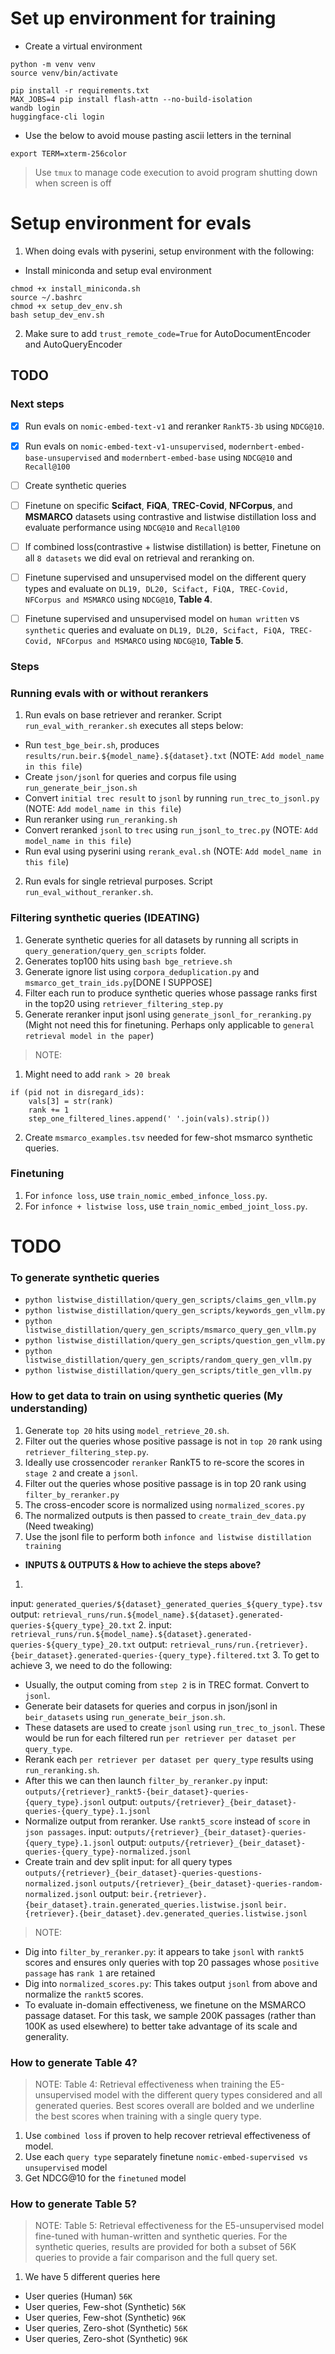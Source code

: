 # Set up environment for training
- Create a virtual environment
```
python -m venv venv
source venv/bin/activate
```

```
pip install -r requirements.txt
MAX_JOBS=4 pip install flash-attn --no-build-isolation
wandb login
huggingface-cli login
```
- Use the below to avoid mouse pasting ascii letters in the terninal
```
export TERM=xterm-256color
```
> Use `tmux` to manage code execution to avoid program shutting down when screen is off

# Setup environment for evals
1. When doing evals with pyserini, setup environment with the following:
- Install miniconda and setup eval environment
```
chmod +x install_miniconda.sh
source ~/.bashrc
chmod +x setup_dev_env.sh
bash setup_dev_env.sh
```
2. Make sure to add `trust_remote_code=True` for AutoDocumentEncoder and AutoQueryEncoder

## TODO
### Next steps
- [x] Run evals on `nomic-embed-text-v1` and reranker `RankT5-3b` using `NDCG@10`.
- [x] Run evals on `nomic-embed-text-v1-unsupervised`, `modernbert-embed-base-unsupervised` and `modernbert-embed-base` using `NDCG@10` and `Recall@100`
- [ ] Create synthetic queries 
- [ ] Finetune on specific __Scifact__,  __FiQA__, __TREC-Covid__, __NFCorpus__, and __MSMARCO__ datasets using contrastive and listwise distillation loss and evaluate performance using `NDCG@10` and `Recall@100`
- [ ] If combined loss(contrastive + listwise distillation) is better, Finetune on all `8 datasets` we did eval on retrieval and reranking on.
- [ ] Finetune supervised and unsupervised model on the different query types and evaluate on `DL19, DL20, Scifact, FiQA, TREC-Covid, NFCorpus and MSMARCO` using `NDCG@10`, __Table 4__.
- [ ] Finetune supervised and unsupervised model on `human written` vs `synthetic` queries and evaluate on `DL19, DL20, Scifact, FiQA, TREC-Covid, NFCorpus and MSMARCO` using `NDCG@10`, __Table 5__.


### Steps

### Running evals with or without rerankers
1. Run evals on base retriever and reranker. Script `run_eval_with_reranker.sh` executes all steps below:
  - Run `test_bge_beir.sh`, produces `results/run.beir.${model_name}.${dataset}.txt` (NOTE: `Add model_name in this file`)
  - Create `json/jsonl` for queries and corpus file using `run_generate_beir_json.sh`
  - Convert  `initial trec result` to `jsonl` by running `run_trec_to_jsonl.py` (NOTE: `Add model_name in this file`)
  - Run reranker using `run_reranking.sh`
  - Convert reranked `jsonl` to `trec` using `run_jsonl_to_trec.py` (NOTE: `Add model_name in this file`)
  - Run eval using pyserini using `rerank_eval.sh` (NOTE: `Add model_name in this file`)
2. Run evals for single retrieval purposes. Script `run_eval_without_reranker.sh`.

### Filtering synthetic queries (IDEATING)
1. Generate synthetic queries for all datasets by running all scripts in `query_generation/query_gen_scripts` folder.
2. Generates top100 hits using `bash bge_retrieve.sh`
3. Generate ignore list using `corpora_deduplication.py` and `msmarco_get_train_ids.py`[DONE I SUPPOSE]
4. Filter each run to produce synthetic queries whose passage ranks first in the top20 using `retriever_filtering_step.py`
5. Generate reranker input jsonl using `generate_jsonl_for_reranking.py` (Might not need this for finetuning. Perhaps only applicable to `general retrieval model in the paper`)

>NOTE:
1. Might need to add `rank > 20 break`
```
if (pid not in disregard_ids):
    vals[3] = str(rank)
    rank += 1
    step_one_filtered_lines.append(' '.join(vals).strip())
```
2. Create `msmarco_examples.tsv` needed for few-shot msmarco synthetic queries.

### Finetuning
1. For `infonce loss`, use `train_nomic_embed_infonce_loss.py`.
2. For `infonce + listwise loss`, use `train_nomic_embed_joint_loss.py`.

# TODO
### To generate synthetic queries
- `python listwise_distillation/query_gen_scripts/claims_gen_vllm.py`
- `python listwise_distillation/query_gen_scripts/keywords_gen_vllm.py`
- `python listwise_distillation/query_gen_scripts/msmarco_query_gen_vllm.py`
- `python listwise_distillation/query_gen_scripts/question_gen_vllm.py`
- `python listwise_distillation/query_gen_scripts/random_query_gen_vllm.py`
- `python listwise_distillation/query_gen_scripts/title_gen_vllm.py`

### How to get data to train on using synthetic queries (My understanding)
1. Generate `top 20` hits using `model_retrieve_20.sh`.
2. Filter out the queries whose positive passage is not in `top 20` rank using `retriever_filtering_step.py`.
3. Ideally use crossencoder `reranker` RankT5 to re-score the scores in `stage 2` and create a `jsonl`.
4. Filter out the queries whose positive passage is in top 20 rank using `filter_by_reranker.py`
4. The cross-encoder score is normalized using `normalized_scores.py`
4. The normalized outputs is then passed to `create_train_dev_data.py` (Need tweaking)
5. Use the jsonl file to perform both `infonce and listwise distillation training`

- __INPUTS & OUTPUTS & How to achieve the steps above?__
1. 
input: `generated_queries/${dataset}_generated_queries_${query_type}.tsv`
output: `retrieval_runs/run.${model_name}.${dataset}.generated-queries-${query_type}_20.txt`
2. 
input: `retrieval_runs/run.${model_name}.${dataset}.generated-queries-${query_type}_20.txt`
output: `retrieval_runs/run.{retriever}.{beir_dataset}.generated-queries-{query_type}.filtered.txt`
3. To get to achieve 3, we need to do the following:
  - Usually, the output coming from `step 2` is in TREC format. Convert to `jsonl`.
  - Generate beir datasets for queries and corpus in json/jsonl in `beir_datasets` using `run_generate_beir_json.sh`.
  - These datasets are used to create `jsonl` using `run_trec_to_jsonl`. These would be run for each filtered run `per retriever per dataset per query_type`.
  - Rerank each `per retriever per dataset per query_type` results using `run_reranking.sh`.
  - After this we can then launch `filter_by_reranker.py`
  input: `outputs/{retriever}_rankt5-{beir_dataset}-queries-{query_type}.jsonl`
  output: `outputs/{retriever}_{beir_dataset}-queries-{query_type}.1.jsonl`
  - Normalize output from reranker. Use `rankt5_score` instead of `score` in `json passages`.
  input: `outputs/{retriever}_{beir_dataset}-queries-{query_type}.1.jsonl`
  output: `outputs/{retriever}_{beir_dataset}-queries-{query_type}-normalized.jsonl`
  - Create train and dev split 
  input: for all query types 
        `outputs/{retriever}_{beir_dataset}-queries-questions-normalized.jsonl`
        `outputs/{retriever}_{beir_dataset}-queries-random-normalized.jsonl`
  output: 
      `beir.{retriever}.{beir_dataset}.train.generated_queries.listwise.jsonl`
      `beir.{retriever}.{beir_dataset}.dev.generated_queries.listwise.jsonl`

>NOTE:
- Dig into `filter_by_reranker.py`: it appears to take `jsonl` with `rankt5` scores and ensures only queries with top 20 passages whose `positive passage` has `rank 1` are retained
- Dig into `normalized_scores.py`: This takes output `jsonl` from above and normalize the `rankt5` scores.
- To evaluate in-domain effectiveness, we finetune on the MSMARCO passage dataset. For this task, we sample 200K passages (rather than 100K as used elsewhere) to better take advantage of its scale and generality.

### How to generate Table 4?
>NOTE:
Table 4: Retrieval effectiveness when training the E5-unsupervised model with the different query types considered and all generated queries. Best scores overall are bolded and we underline the best scores when training with a single query type.

1. Use `combined loss` if proven to help recover retrieval effectiveness of model.
2. Use each `query type` separately finetune `nomic-embed-supervised vs unsupervised` model
3. Get NDCG@10 for the `finetuned` model

### How to generate Table 5?
>NOTE:
Table 5: Retrieval effectiveness for the E5-unsupervised model fine-tuned with human-written and synthetic queries. For the synthetic queries, results are provided for both a subset of 56K queries to provide a fair comparison and the full query set.

1. We have 5 different queries here
  - User queries (Human) `56K`
  - User queries, Few-shot (Synthetic) `56K`
  - User queries, Few-shot (Synthetic) `96K`
  - User queries, Zero-shot (Synthetic) `56K`
  - User queries, Zero-shot (Synthetic) `96K`